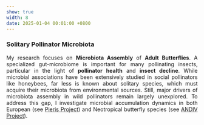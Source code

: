 ```yaml
---
show: true
width: 8
date: 2025-01-04 00:01:00 +0800
---
```


<div class="p-4">
    <h3>Solitary Pollinator Microbiota</h3>
     <div style="text-align: justify;">
           <p>
       My research focuses on <strong>Microbiota Assembly</strong> of <strong>Adult Butterflies</strong>. A specialized gut-microbiome is important for many pollinating insects, particular in the light of <strong>pollinator health</strong> and <strong>insect decline</strong>. While microbial associations have been extensively studied in social pollinators like honeybees, far less is known about solitary species, which must acquire their microbiota from environmental sources. Still, major drivers of microbiota assembly in wild pollinators remain largely unexplored. To address this gap, I investigate microbial accumulation dynamics in both European (see <a href="#Pieris">Pieris Project</a>) and Neotropical butterfly species (see <a href="#ANDIV">ANDIV Project</a>).
        </p>
    </div>
    </div>
